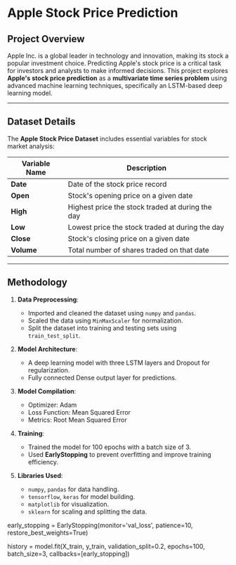 # Apple Stock Price Prediction

## Project Overview

Apple Inc. is a global leader in technology and innovation, making its stock a popular investment choice. Predicting Apple's stock price is a critical task for investors and analysts to make informed decisions. This project explores **Apple's stock price prediction** as a **multivariate time series problem** using advanced machine learning techniques, specifically an LSTM-based deep learning model.

---

## Dataset Details

The **Apple Stock Price Dataset** includes essential variables for stock market analysis:

| Variable Name | Description                                             |
|---------------|---------------------------------------------------------|
| **Date**      | Date of the stock price record                          |
| **Open**      | Stock's opening price on a given date                   |
| **High**      | Highest price the stock traded at during the day        |
| **Low**       | Lowest price the stock traded at during the day         |
| **Close**     | Stock's closing price on a given date                   |
| **Volume**    | Total number of shares traded on that date              |

---

## Methodology

1. **Data Preprocessing**:
   - Imported and cleaned the dataset using `numpy` and `pandas`.
   - Scaled the data using `MinMaxScaler` for normalization.
   - Split the dataset into training and testing sets using `train_test_split`.

2. **Model Architecture**:
   - A deep learning model with three LSTM layers and Dropout for regularization.
   - Fully connected Dense output layer for predictions.

3. **Model Compilation**:
   - Optimizer: Adam
   - Loss Function: Mean Squared Error
   - Metrics: Root Mean Squared Error

4. **Training**:
   - Trained the model for 100 epochs with a batch size of 3.
   - Used **EarlyStopping** to prevent overfitting and improve training efficiency.

5. **Libraries Used**:
   - `numpy`, `pandas` for data handling.
   - `tensorflow`, `keras` for model building.
   - `matplotlib` for visualization.
   - `sklearn` for scaling and splitting the data.

early_stopping = EarlyStopping(monitor='val_loss', patience=10, restore_best_weights=True)

history = model.fit(X_train, y_train,
                    validation_split=0.2,
                    epochs=100,
                    batch_size=3,
                    callbacks=[early_stopping])
